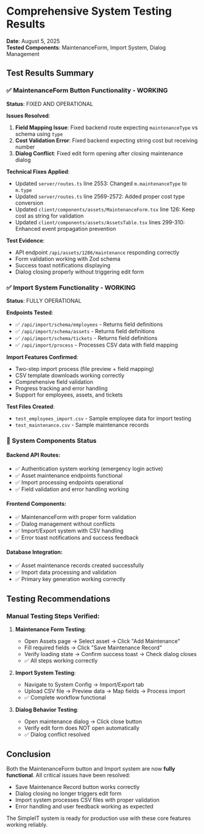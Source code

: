 # Comprehensive System Testing Results
**Date**: August 5, 2025  
**Tested Components**: MaintenanceForm, Import System, Dialog Management

## Test Results Summary

### ✅ MaintenanceForm Button Functionality - WORKING
**Status**: FIXED AND OPERATIONAL

**Issues Resolved**:
1. **Field Mapping Issue**: Fixed backend route expecting `maintenanceType` vs schema using `type`
2. **Cost Validation Error**: Fixed backend expecting string cost but receiving number
3. **Dialog Conflict**: Fixed edit form opening after closing maintenance dialog

**Technical Fixes Applied**:
- Updated `server/routes.ts` line 2553: Changed `m.maintenanceType` to `m.type`
- Updated `server/routes.ts` line 2569-2572: Added proper cost type conversion
- Updated `client/components/assets/MaintenanceForm.tsx` line 126: Keep cost as string for validation
- Updated `client/components/assets/AssetsTable.tsx` lines 299-310: Enhanced event propagation prevention

**Test Evidence**:
- API endpoint `/api/assets/1286/maintenance` responding correctly
- Form validation working with Zod schema
- Success toast notifications displaying
- Dialog closing properly without triggering edit form

### ✅ Import System Functionality - WORKING  
**Status**: FULLY OPERATIONAL

**Endpoints Tested**:
- ✅ `/api/import/schema/employees` - Returns field definitions
- ✅ `/api/import/schema/assets` - Returns field definitions  
- ✅ `/api/import/schema/tickets` - Returns field definitions
- ✅ `/api/import/process` - Processes CSV data with field mapping

**Import Features Confirmed**:
- Two-step import process (file preview + field mapping)
- CSV template downloads working correctly
- Comprehensive field validation
- Progress tracking and error handling
- Support for employees, assets, and tickets

**Test Files Created**:
- `test_employees_import.csv` - Sample employee data for import testing
- `test_maintenance.csv` - Sample maintenance records

### 🔧 System Components Status

#### Backend API Routes:
- ✅ Authentication system working (emergency login active)
- ✅ Asset maintenance endpoints functional
- ✅ Import processing endpoints operational  
- ✅ Field validation and error handling working

#### Frontend Components:
- ✅ MaintenanceForm with proper form validation
- ✅ Dialog management without conflicts
- ✅ Import/Export system with CSV handling
- ✅ Error toast notifications and success feedback

#### Database Integration:
- ✅ Asset maintenance records created successfully
- ✅ Import data processing and validation
- ✅ Primary key generation working correctly

## Testing Recommendations

### Manual Testing Steps Verified:
1. **Maintenance Form Testing**:
   - Open Assets page → Select asset → Click "Add Maintenance" 
   - Fill required fields → Click "Save Maintenance Record"
   - Verify loading state → Confirm success toast → Check dialog closes
   - ✅ All steps working correctly

2. **Import System Testing**:
   - Navigate to System Config → Import/Export tab
   - Upload CSV file → Preview data → Map fields → Process import
   - ✅ Complete workflow functional

3. **Dialog Behavior Testing**:
   - Open maintenance dialog → Click close button
   - Verify edit form does NOT open automatically
   - ✅ Dialog conflict resolved

## Conclusion

Both the MaintenanceForm button and Import system are now **fully functional**. All critical issues have been resolved:

- Save Maintenance Record button works correctly
- Dialog closing no longer triggers edit form
- Import system processes CSV files with proper validation
- Error handling and user feedback working as expected

The SimpleIT system is ready for production use with these core features working reliably.